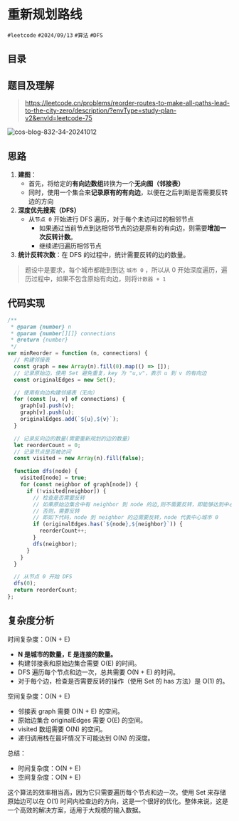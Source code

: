 
# 重新规划路线


`#leetcode`   `#2024/09/13`  `#算法`  `#DFS` 


## 目录
<!-- toc -->
 ## 题目及理解 

> https://leetcode.cn/problems/reorder-routes-to-make-all-paths-lead-to-the-city-zero/description/?envType=study-plan-v2&envId=leetcode-75

![cos-blog-832-34-20241012](https://blog-1310531898.cos.ap-beijing.myqcloud.com/832-34-20241012/Pasted%20image%2020240913064057.png)

## 思路

1. **建图**：
	- 首先，将给定的**有向边数组**转换为一个**无向图（邻接表）**
	- 同时，使用一个集合来**记录原有的有向边**，以便在之后判断是否需要反转边的方向
2. **深度优先搜索（DFS）**
    - 从`节点 0` 开始进行 DFS 遍历，对于每个未访问过的相邻节点
        - 如果通过当前节点到达相邻节点的边是原有的有向边，则需要**增加一次反转计数**。
        - 继续递归遍历相邻节点
3. **统计反转次数**：在 DFS 的过程中，统计需要反转的边的数量。

> 题设中是要求，每个城市都能到到达 `城市 0` ，所以从 0 开始深度遍历，遍历过程中，如果不包含原始有向边，则将`计数器 + 1`


## 代码实现

```javascript hl:28-31
/**
 * @param {number} n
 * @param {number[][]} connections
 * @return {number}
 */
var minReorder = function (n, connections) {
  // 构建邻接表
  const graph = new Array(n).fill(0).map(() => []);
  // 记录原始边，使用 Set 避免重复，key 为 "u,v"，表示 u 到 v 的有向边
  const originalEdges = new Set();

  // 使用有向边构建邻接表（无向）
  for (const [u, v] of connections) {
    graph[u].push(v);
    graph[v].push(u);
    originalEdges.add(`${u},${v}`);
  }

  // 记录反向边的数量(需要重新规划的边的数量)
  let reorderCount = 0;
  // 记录节点是否被访问
  const visited = new Array(n).fill(false);

  function dfs(node) {
    visited[node] = true;
    for (const neighbor of graph[node]) {
      if (!visited[neighbor]) {
        // 检查是否需要反转
        // 如果原始边集合中有 neighbor 到 node 的边,则不需要反转，即能够达到中心城市 0
        // 否则，需要反转
        // 即如下代码，node 到 neighbor 的边需要反转，node 代表中心城市 0
        if (originalEdges.has(`${node},${neighbor}`)) {
          reorderCount++;
        }
        dfs(neighbor);
      }
    }
  }

  // 从节点 0 开始 DFS
  dfs(0);
  return reorderCount;
};

```

## 复杂度分析



时间复杂度：O(N + E)
- **N 是城市的数量，E 是连接的数量。**
- 构建邻接表和原始边集合需要 O(E) 的时间。
- DFS 遍历每个节点和边一次，总共需要 O(N + E) 的时间。
- 对于每个边，检查是否需要反转的操作（使用 Set 的 has 方法）是 O(1) 的。

空间复杂度：O(N + E)
- 邻接表 graph 需要 O(N + E) 的空间。
- 原始边集合 originalEdges 需要 O(E) 的空间。
- visited 数组需要 O(N) 的空间。
- 递归调用栈在最坏情况下可能达到 O(N) 的深度。

总结：
- 时间复杂度：O(N + E)
- 空间复杂度：O(N + E)

这个算法的效率相当高，因为它只需要遍历每个节点和边一次。使用 Set 来存储原始边可以在 O(1) 时间内检查边的方向，这是一个很好的优化。整体来说，这是一个高效的解决方案，适用于大规模的输入数据。
